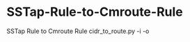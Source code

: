 # SSTap-Rule-to-Cmroute-Rule
SSTap Rule to Cmroute Rule
cidr_to_route.py -i <inputfile> -o <outputfile>
